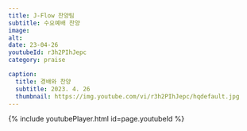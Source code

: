 ```yaml
---
title: J-Flow 찬양팀
subtitle: 수요예배 찬양
image:
alt:
date: 23-04-26
youtubeId: r3h2PIhJepc
category: praise

caption:
  title: 경배와 찬양
  subtitle: 2023. 4. 26
  thumbnail: https://img.youtube.com/vi/r3h2PIhJepc/hqdefault.jpg
---
```


{% include youtubePlayer.html id=page.youtubeId %}
